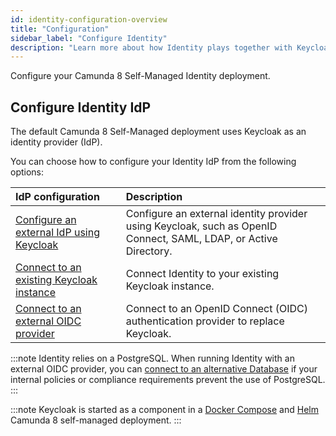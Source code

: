 ```yaml
---
id: identity-configuration-overview
title: "Configuration"
sidebar_label: "Configure Identity"
description: "Learn more about how Identity plays together with Keycloak and other OIDC IdP applications to provide authentication services"
---
```


Configure your Camunda 8 Self-Managed Identity deployment.

## Configure Identity IdP

The default Camunda 8 Self-Managed deployment uses Keycloak as an identity provider (IdP).

You can choose how to configure your Identity IdP from the following options:

| IdP configuration                                                                     | Description                                                                                                      |
| :------------------------------------------------------------------------------------ | :--------------------------------------------------------------------------------------------------------------- |
| [Configure an external IdP using Keycloak](./configure-external-identity-provider.md) | Configure an external identity provider using Keycloak, such as OpenID Connect, SAML, LDAP, or Active Directory. |
| [Connect to an existing Keycloak instance](./connect-to-an-existing-keycloak.md)      | Connect Identity to your existing Keycloak instance.                                                             |
| [Connect to an external OIDC provider](./connect-to-an-oidc-provider.md)              | Connect to an OpenID Connect (OIDC) authentication provider to replace Keycloak.                                 |

:::note
Identity relies on a PostgreSQL. When running Identity with an external OIDC provider, you can [connect to an alternative Database](./alternative-db.md) if your internal policies or compliance requirements prevent the use of PostgreSQL.
:::

:::note
Keycloak is started as a component in a [Docker Compose](/self-managed/setup/deploy/local/docker-compose.md) and [Helm](/self-managed/installation-methods/helm/install.md) Camunda 8 self-managed deployment.
:::
